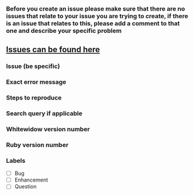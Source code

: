 ### Before you create an issue please make sure that there are no issues that relate to your issue you are trying to create, if there is an issue that relates to this, please add a comment to that one and describe your specific problem
[Issues can be found here](https://github.com/Ekultek/whitewidow/issues)
--

### Issue (be specific)


### Exact error message


### Steps to reproduce


### Search query if applicable


### Whitewidow version number


### Ruby version number


### Labels

 - [ ] Bug
 - [ ] Enhancement
 - [ ] Question